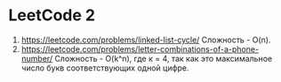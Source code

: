 # LeetCode 2

1. https://leetcode.com/problems/linked-list-cycle/ Сложность - O(n).
2. https://leetcode.com/problems/letter-combinations-of-a-phone-number/ Сложность - O(k^n), где к = 4, так как это 
   максимальное число букв соответствующих одной цифре.